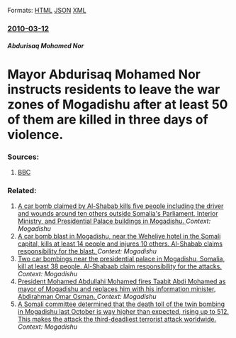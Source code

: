 
Formats: [HTML](/news/2010/03/12/mayor-abdurisaq-mohamed-nor-instructs-residents-to-leave-the-war-zones-of-mogadishu-after-at-least-50-of-them-are-killed-in-three-days-of-vi.html)  [JSON](/news/2010/03/12/mayor-abdurisaq-mohamed-nor-instructs-residents-to-leave-the-war-zones-of-mogadishu-after-at-least-50-of-them-are-killed-in-three-days-of-vi.json)  [XML](/news/2010/03/12/mayor-abdurisaq-mohamed-nor-instructs-residents-to-leave-the-war-zones-of-mogadishu-after-at-least-50-of-them-are-killed-in-three-days-of-vi.xml)  

### [2010-03-12](/news/2010/03/12/index.md)

##### Abdurisaq Mohamed Nor
# Mayor Abdurisaq Mohamed Nor instructs residents to leave the war zones of Mogadishu after at least 50 of them are killed in three days of violence. 




### Sources:

1. [BBC](http://news.bbc.co.uk/2/hi/africa/8563768.stm)

### Related:

1. [A car bomb claimed by Al-Shabab kills five people including the driver and wounds around ten others outside Somalia's Parliament, Interior Ministry, and Presidential Palace buildings in Mogadishu. ](/news/2018/03/25/a-car-bomb-claimed-by-al-shabab-kills-five-people-including-the-driver-and-wounds-around-ten-others-outside-somalia-s-parliament-interior-m.md) _Context: Mogadishu_
2. [A car bomb blast in Mogadishu, near the Weheliye hotel in the Somali capital, kills at least 14 people and injures 10 others. Al-Shabab claims responsibility for the blast. ](/news/2018/03/22/a-car-bomb-blast-in-mogadishu-near-the-weheliye-hotel-in-the-somali-capital-kills-at-least-14-people-and-injures-10-others-al-shabab-clai.md) _Context: Mogadishu_
3. [Two car bombings near the presidential palace in Mogadishu, Somalia, kill at least 38 people. Al-Shabaab claim responsibility for the attacks. ](/news/2018/02/24/two-car-bombings-near-the-presidential-palace-in-mogadishu-somalia-kill-at-least-38-people-al-shabaab-claim-responsibility-for-the-attack.md) _Context: Mogadishu_
4. [President Mohamed Abdullahi Mohamed fires Taabit Abdi Mohamed as mayor of Mogadishu and replaces him with his information minister, Abdirahman Omar Osman. ](/news/2018/01/21/president-mohamed-abdullahi-mohamed-fires-taabit-abdi-mohamed-as-mayor-of-mogadishu-and-replaces-him-with-his-information-minister-abdirahm.md) _Context: Mogadishu_
5. [A Somali committee determined that the death toll of the twin bombing in Mogadishu last October is way higher than expected, rising up to 512. This makes the attack the third-deadliest terrorist attack worldwide. ](/news/2017/11/30/a-somali-committee-determined-that-the-death-toll-of-the-twin-bombing-in-mogadishu-last-october-is-way-higher-than-expected-rising-up-to-51.md) _Context: Mogadishu_
